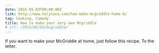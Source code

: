 ```yaml
---
date: 2015-05-03T00:00:00Z
link: http://www.holytaco.com/how-make-mcgriddle-home-0/
tag: Cooking, Comedy
title: How to make your very own Mcgriddle
# url: /2015/05/03/mcgriddle/
---
```


If you want to make your McGriddle at home, just follow this recipe. To the letter.